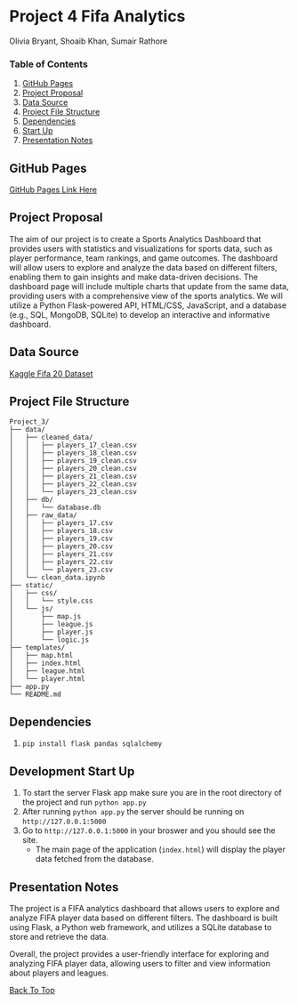 # Project 4 Fifa Analytics
Olivia Bryant, Shoaib Khan, Sumair Rathore

### Table of Contents
1. [GitHub Pages](#github-pages)
2. [Project Proposal](#project-proposal)
3. [Data Source](#data-source)
4. [Project File Structure](#project-file-structure)
5. [Dependencies](#dependencies)
6. [Start Up](#development-start-up)
7. [Presentation Notes](#presentation-notes)

## GitHub Pages
[GitHub Pages Link Here](https://sumairrathore.github.io/Project_3/)

## Project Proposal
The aim of our project is to create a Sports Analytics Dashboard that provides users with statistics and visualizations for sports data, such as player performance, team rankings, and game outcomes.
The dashboard will allow users to explore and analyze the data based on different filters, enabling them to gain insights and make data-driven decisions.
The dashboard page will include multiple charts that update from the same data, providing users with a comprehensive view of the sports analytics.
We will utilize a Python Flask-powered API, HTML/CSS, JavaScript, and a database (e.g., SQL, MongoDB, SQLite) to develop an interactive and informative dashboard.

## Data Source
[Kaggle Fifa 20 Dataset](https://www.kaggle.com/datasets/stefanoleone992/fifa-20-complete-player-dataset?select=players_20.csv)

## Project File Structure
```
Project_3/
├── data/
│   ├── cleaned_data/
│   │   ├── players_17_clean.csv
│   │   ├── players_18_clean.csv
│   │   ├── players_19_clean.csv
│   │   ├── players_20_clean.csv
│   │   ├── players_21_clean.csv
│   │   ├── players_22_clean.csv
│   │   └── players_23_clean.csv
│   ├── db/
│   │   └── database.db
│   ├── raw_data/
│   │   ├── players_17.csv
│   │   ├── players_18.csv
│   │   ├── players_19.csv
│   │   ├── players_20.csv
│   │   ├── players_21.csv
│   │   ├── players_22.csv
│   │   └── players_23.csv
│   └── clean_data.ipynb
├── static/
│   ├── css/
│   │   └── style.css
│   └── js/
│       ├── map.js
│       ├── league.js
│       ├── player.js
│       └── logic.js
├── templates/
│   ├── map.html
│   ├── index.html
│   ├── league.html
│   └── player.html
├── app.py
└── README.md
```

## Dependencies
1. `pip install flask pandas sqlalchemy`

## Development Start Up
1. To start the server Flask app make sure you are in the root directory of the project and run `python app.py`
2. After running `python app.py` the server should be running on `http://127.0.0.1:5000`
3. Go to `http://127.0.0.1:5000` in your broswer and you should see the site.
    - The main page of the application (`index.html`) will display the player data fetched from the database.

## Presentation Notes
The project is a FIFA analytics dashboard that allows users to explore and analyze FIFA player data based on different filters. The dashboard is built using Flask, a Python web framework, and utilizes a SQLite database to store and retrieve the data.

Overall, the project provides a user-friendly interface for exploring and analyzing FIFA player data, allowing users to filter and view information about players and leagues.

[Back To Top](#project-4-fifa-analytics)